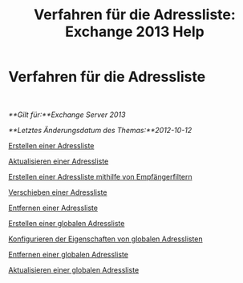 ﻿---
title: 'Verfahren für die Adressliste: Exchange 2013 Help'
TOCTitle: Verfahren für die Adressliste
ms:assetid: 44c87349-964b-4700-9ce9-87bd4cb2249e
ms:mtpsurl: https://technet.microsoft.com/de-de/library/Aa997686(v=EXCHG.150)
ms:contentKeyID: 50475561
ms.date: 04/24/2018
mtps_version: v=EXCHG.150
ms.translationtype: HT
---

# Verfahren für die Adressliste

 

_**Gilt für:**Exchange Server 2013_

_**Letztes Änderungsdatum des Themas:**2012-10-12_

[Erstellen einer Adressliste](create-an-address-list-exchange-2013-help.md)

[Aktualisieren einer Adressliste](update-an-address-list-exchange-2013-help.md)

[Erstellen einer Adressliste mithilfe von Empfängerfiltern](create-an-address-list-by-using-recipient-filters-exchange-2013-help.md)

[Verschieben einer Adressliste](move-an-address-list-exchange-2013-help.md)

[Entfernen einer Adressliste](remove-an-address-list-exchange-2013-help.md)

[Erstellen einer globalen Adressliste](create-a-global-address-list-exchange-2013-help.md)

[Konfigurieren der Eigenschaften von globalen Adresslisten](configure-global-address-list-properties-exchange-2013-help.md)

[Entfernen einer globalen Adressliste](remove-a-global-address-list-exchange-2013-help.md)

[Aktualisieren einer globalen Adressliste](update-a-global-address-list-exchange-2013-help.md)

